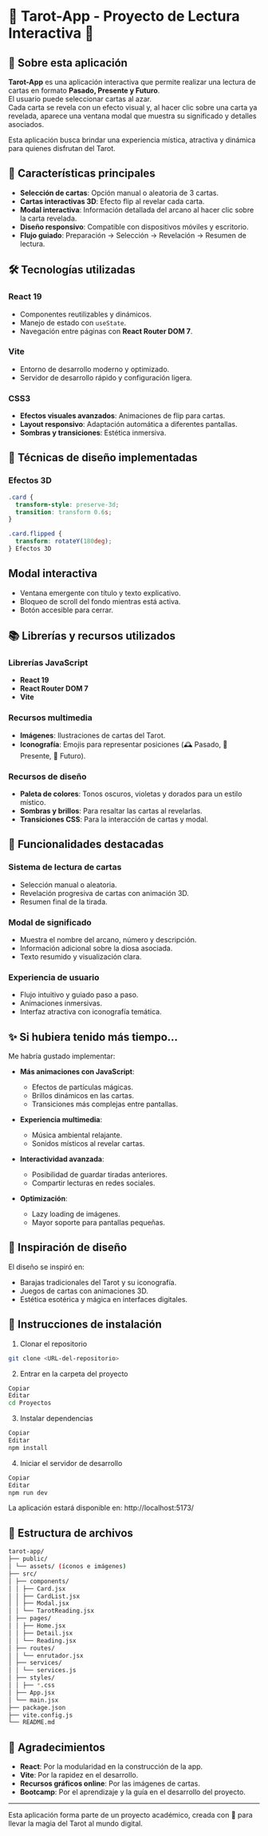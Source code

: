 # 🔮 Tarot-App - Proyecto de Lectura Interactiva 🔮

## 🌟 Sobre esta aplicación

**Tarot-App** es una aplicación interactiva que permite realizar una lectura de cartas en formato **Pasado, Presente y Futuro**.  
El usuario puede seleccionar cartas al azar.  
Cada carta se revela con un efecto visual y, al hacer clic sobre una carta ya revelada, aparece una ventana modal que muestra su significado y detalles asociados.

Esta aplicación busca brindar una experiencia mística, atractiva y dinámica para quienes disfrutan del Tarot.

## 🎯 Características principales

- **Selección de cartas**: Opción manual o aleatoria de 3 cartas.  
- **Cartas interactivas 3D**: Efecto flip al revelar cada carta.  
- **Modal interactiva**: Información detallada del arcano al hacer clic sobre la carta revelada.  
- **Diseño responsivo**: Compatible con dispositivos móviles y escritorio.  
- **Flujo guiado**: Preparación → Selección → Revelación → Resumen de lectura.  

## 🛠️ Tecnologías utilizadas

### React 19
- Componentes reutilizables y dinámicos.  
- Manejo de estado con `useState`.  
- Navegación entre páginas con **React Router DOM 7**.  

### Vite
- Entorno de desarrollo moderno y optimizado.  
- Servidor de desarrollo rápido y configuración ligera.  

### CSS3
- **Efectos visuales avanzados**: Animaciones de flip para cartas.  
- **Layout responsivo**: Adaptación automática a diferentes pantallas.  
- **Sombras y transiciones**: Estética inmersiva.  

## 🎨 Técnicas de diseño implementadas

### Efectos 3D
```css
.card {
  transform-style: preserve-3d;
  transition: transform 0.6s;
}

.card.flipped {
  transform: rotateY(180deg);
} Efectos 3D
```

## Modal interactiva

- Ventana emergente con título y texto explicativo.  
- Bloqueo de scroll del fondo mientras está activa.  
- Botón accesible para cerrar.  

## 📚 Librerías y recursos utilizados

### Librerías JavaScript
- **React 19**  
- **React Router DOM 7**  
- **Vite**  

### Recursos multimedia
- **Imágenes**: Ilustraciones de cartas del Tarot.  
- **Iconografía**: Emojis para representar posiciones (🕰️ Pasado, 🌟 Presente, 🔮 Futuro).  

### Recursos de diseño
- **Paleta de colores**: Tonos oscuros, violetas y dorados para un estilo místico.  
- **Sombras y brillos**: Para resaltar las cartas al revelarlas.  
- **Transiciones CSS**: Para la interacción de cartas y modal.  

## 🎯 Funcionalidades destacadas

### Sistema de lectura de cartas
- Selección manual o aleatoria.  
- Revelación progresiva de cartas con animación 3D.  
- Resumen final de la tirada.  

### Modal de significado
- Muestra el nombre del arcano, número y descripción.  
- Información adicional sobre la diosa asociada.  
- Texto resumido y visualización clara.  

### Experiencia de usuario
- Flujo intuitivo y guiado paso a paso.  
- Animaciones inmersivas.  
- Interfaz atractiva con iconografía temática.  

## ✨ Si hubiera tenido más tiempo...

Me habría gustado implementar:  

- **Más animaciones con JavaScript**:  
  - Efectos de partículas mágicas.  
  - Brillos dinámicos en las cartas.  
  - Transiciones más complejas entre pantallas.  

- **Experiencia multimedia**:  
  - Música ambiental relajante.  
  - Sonidos místicos al revelar cartas.  

- **Interactividad avanzada**:  
  - Posibilidad de guardar tiradas anteriores.  
  - Compartir lecturas en redes sociales.  

- **Optimización**:  
  - Lazy loading de imágenes.  
  - Mayor soporte para pantallas pequeñas.  

## 🎨 Inspiración de diseño

El diseño se inspiró en:  
- Barajas tradicionales del Tarot y su iconografía.  
- Juegos de cartas con animaciones 3D.  
- Estética esotérica y mágica en interfaces digitales.  

## 🚀 Instrucciones de instalación

 1. Clonar el repositorio
```bash
git clone <URL-del-repositorio>
```
2. Entrar en la carpeta del proyecto
```bash
Copiar
Editar
cd Proyectos
```
3. Instalar dependencias
```bash
Copiar
Editar
npm install
```
4. Iniciar el servidor de desarrollo
```bash
Copiar
Editar
npm run dev
```
La aplicación estará disponible en: http://localhost:5173/

## 🔗 Estructura de archivos
 
```bash
tarot-app/
├── public/
│ └── assets/ (íconos e imágenes)
├── src/
│ ├── components/
│ │ ├── Card.jsx
│ │ ├── CardList.jsx
│ │ ├── Modal.jsx
│ │ └── TarotReading.jsx
│ ├── pages/
│ │ ├── Home.jsx
│ │ ├── Detail.jsx
│ │ └── Reading.jsx
│ ├── routes/
│ │ └── enrutador.jsx
│ ├── services/
│ │ └── services.js
│ ├── styles/
│ │ ├── *.css
│ ├── App.jsx
│ └── main.jsx
├── package.json
├── vite.config.js
└── README.md
```


## 💝 Agradecimientos

- **React**: Por la modularidad en la construcción de la app.  
- **Vite**: Por la rapidez en el desarrollo.  
- **Recursos gráficos online**: Por las imágenes de cartas.  
- **Bootcamp**: Por el aprendizaje y la guía en el desarrollo del proyecto.  

---

Esta aplicación forma parte de un proyecto académico, creada con 💜 para llevar la magia del Tarot al mundo digital.  
